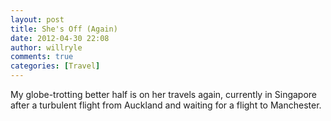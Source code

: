 ```yaml
---
layout: post
title: She's Off (Again)
date: 2012-04-30 22:08
author: willryle
comments: true
categories: [Travel]
---
```

My globe-trotting better half is on her travels again, currently in Singapore after a turbulent flight from Auckland and waiting for a flight to Manchester.
